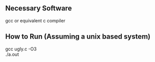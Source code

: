 ## Necessary Software
gcc or equivalent c compiler

## How to Run (Assuming a unix based system)
gcc ugly.c -O3  
./a.out <integer>